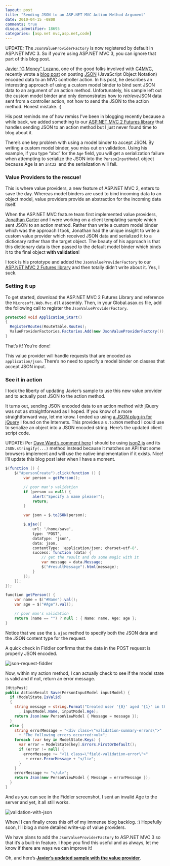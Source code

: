 ```yaml
---
layout: post
title: "Sending JSON to an ASP.NET MVC Action Method Argument"
date: 2010-04-15 -0800
comments: true
disqus_identifier: 18695
categories: [asp.net mvc,asp.net,code]
---
```

UPDATE: The `JsonValueProviderFactory` is now registered by default in
ASP.NET MVC 3. So if you’re using ASP.NET MVC 3, you can ignore that
part of this blog post.

[Javier “G Money”
Lozano](http://lozanotek.com/blog/ "Javier Lozano's Blog"), one of the
good folks involved with
[C4MVC](http://www.c4mvc.net/ "Community for MVC.NET"), recently wrote a
[blog
post](http://lozanotek.com/blog/archive/2010/04/16/posting_json_data_to_mvc_controllers.aspx "JSON Data")
on posting [JSON](http://json.org/ "Introducing JSON") (JavaScript
Object Notation) encoded data to an MVC controller action. In his post,
he describes an interesting approach of using a custom model binder to
bind sent JSON data to an argument of an action method. Unfortunately,
his sample left out the custom model binder and only demonstrates how to
*retrieve*JSON data sent from a controller action, not how to send the
JSON to the action method. Honest mistake. :)

His post reminds me of how remiss I’ve been in blogging recently because
a while back, we added something to our [ASP.NET MVC 2 Futures
library](http://aspnet.codeplex.com/releases/view/41742#DownloadId=110348 "ASP.NET MVC 2 Futures Library")
that handles sending JSON to an action method but I just never found
time to blog about it.

There’s one key problem with using a model binder to accept JSON. By
writing a custom model binder, you miss out on validation. Using his
example, if you type “abc” for the `Age` field, you will get a
serialization failure when attempting to serialize the JSON into the
`PersonInputModel` object because Age is an `Int32 `and the
serialization will fail.

### Value Providers to the rescue!

This is where value providers, a new feature of ASP.NET MVC 2, enters to
save the day. Whereas model binders are used to bind incoming data to an
object model, value providers provide an abstraction for the incoming
data itself.

When the ASP.NET MVC feature team first implemented value providers,
[Jonathan Carter](http://lostintangent.com/ "Lost in Tangent") and I
were working on a client templating sample which sent JSON to an action
method. Rather than write a custom model binder which was the approach I
took, Jonathan had the unique insight to write a custom value provider
which received JSON data and serialized it to a dictionary rather than
the target object. The beauty of his approach is that this dictionary
data is then passed to the default model binder which binds it to the
final object **with validation**!

I took is his prototype and added the `JsonValueProviderFactory` to our
[ASP.NET MVC 2 Futures
library](http://aspnet.codeplex.com/releases/view/41742#DownloadId=110348 "ASP.NET MVC 2 Futures Library on CodePlex")
and then totally didn’t write about it. Yes, I suck.

### Setting it up

To get started, download the ASP.NET MVC 2 Futures Library and reference
the `Microsoft.Web.Mvc.dll` assembly. Then, in your Global.asax.cs file,
add the following call to register the `JsonValueProviderFactory`.

```csharp
protected void Application_Start() 
{
  RegisterRoutes(RouteTable.Routes);
  ValueProviderFactories.Factories.Add(new JsonValueProviderFactory());
}
```

That’s it! You’re done!

This value provider will handle requests that are encoded as
`application/json`. There’s no need to specify a model binder on classes
that accept JSON input.

### See it in action

I took the liberty of updating Javier’s sample to use this new value
provider and to actually post JSON to the action method.

It turns out, sending JSON encoded data to an action method with jQuery
was not as straightforward as I hoped. If you know of a more
straightforward way, let me know. I ended up using [a JSON plug-in for
jQuery](http://www.overset.com/2008/04/11/mark-gibsons-json-jquery-updated/ "JSON jQuery Plugin")
I found on the Internets. This provides a `$.toJSON` method I could use
to serialize an object into a JSON encoded string. Here’s the updated
client script code.

UPDATE: Per [Dave Ward’s comment
here](http://haacked.com/archive/2010/04/15/sending-json-to-an-asp-net-mvc-action-method-argument.aspx#77068 "Useful comment")
I should be using [json2.js](http://www.json.org/js.html) and its
`JSON.stringify(...)` method instead because it matches an API that some
browsers implement and will use the native implementation if it exists.
Nice! I’ll update this blog post later when I have a moment.

```csharp
$(function () {
    $("#personCreate").click(function () {
        var person = getPerson();

        // poor man's validation
        if (person == null) {
            alert("Specify a name please!");
            return;
        }

        var json = $.toJSON(person);

        $.ajax({
            url: '/home/save',
            type: 'POST',
            dataType: 'json',
            data: json,
            contentType: 'application/json; charset=utf-8',
            success: function (data) {
                // get the result and do some magic with it
                var message = data.Message;
                $("#resultMessage").html(message);
            }
        });
    });
});

function getPerson() {
    var name = $("#Name").val();
    var age = $("#Age").val();

    // poor man's validation
    return (name == "") ? null : { Name: name, Age: age };
}
```

Notice that we use the `$.ajax` method to specify both the JSON data and
the JSON content type for the request.

A quick check in Fiddler confirms that the data in the POST request is
properly JSON encoded.

![json-request-fiddler](http://haacked.com/images/haacked_com/WindowsLiveWriter/SendingJSONtoanASP.NETMVCActionMethod_7E01/json-request-fiddler_3.png "json-request-fiddler")

Now, within my action method, I can actually check to see if the model
state is valid and if not, return an error message.

```csharp
[HttpPost]
public ActionResult Save(PersonInputModel inputModel) {
  if (ModelState.IsValid)
  {
    string message = string.Format("Created user '{0}' aged '{1}' in the system."
      , inputModel.Name, inputModel.Age);
    return Json(new PersonViewModel { Message = message });
  }
  else {
    string errorMessage = "<div class=\"validation-summary-errors\">" 
      + "The following errors occurred:<ul>";
    foreach (var key in ModelState.Keys) {
      var error = ModelState[key].Errors.FirstOrDefault();
      if (error != null) {
        errorMessage += "<li class=\"field-validation-error\">" 
         + error.ErrorMessage + "</li>";
      }
    }
    errorMessage += "</ul>";
    return Json(new PersonViewModel { Message = errorMessage });
  }
}
```

And as you can see in the Fiddler screenshot, I sent an invalid Age to
the server and yet, it all still works.

![validation-with-json](http://haacked.com/images/haacked_com/WindowsLiveWriter/SendingJSONtoanASP.NETMVCActionMethod_7E01/validation-with-json_3.png "validation-with-json")

Whew! I can finally cross this off of my immense blog backlog. :)
Hopefully soon, I’ll blog a more detailed write-up of value providers.

We have plans to add the `JsonValueProviderFactory` to ASP.NET MVC 3 so
that it’s a built-in feature. I hope you find this useful and as always,
let me know if there are ways we can improve it!

Oh, and here’s **[Javier’s updated sample with the value
provider](http://code.haacked.com/mvc-2/JSONMvc.zip "Sending JSON to ASP.NET MVC Controller Sample")**.

